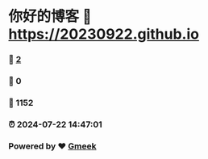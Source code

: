 # 你好的博客 :link: https://20230922.github.io 
### :page_facing_up: [2](https://20230922.github.io/tag.html) 
### :speech_balloon: 0 
### :hibiscus: 1152 
### :alarm_clock: 2024-07-22 14:47:01 
### Powered by :heart: [Gmeek](https://github.com/Meekdai/Gmeek)
